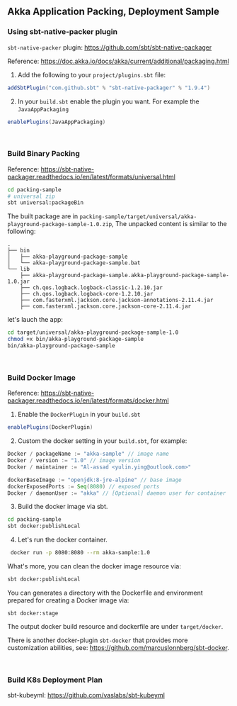 ## Akka Application Packing, Deployment Sample


### Using sbt-native-packer plugin

`sbt-native-packer` plugin: https://github.com/sbt/sbt-native-packager

Reference: https://doc.akka.io/docs/akka/current/additional/packaging.html

1. Add the following to your `project/plugins.sbt` file:

```scala
addSbtPlugin("com.github.sbt" % "sbt-native-packager" % "1.9.4")
```

2. In your `build.sbt` enable the plugin you want. For example the `JavaAppPackaging`

```scala
enablePlugins(JavaAppPackaging)
```

  <br>

###  Build Binary Packing

Reference: https://sbt-native-packager.readthedocs.io/en/latest/formats/universal.html

```bash
cd packing-sample
# universal zip
sbt universal:packageBin
```

The built package are in `packing-sample/target/universal/akka-playground-package-sample-1.0.zip`, The unpacked content is similar to the following:

```
.
├── bin
│   ├── akka-playground-package-sample
│   └── akka-playground-package-sample.bat
└── lib
    ├── akka-playground-package-sample.akka-playground-package-sample-1.0.jar
    ├── ch.qos.logback.logback-classic-1.2.10.jar
    ├── ch.qos.logback.logback-core-1.2.10.jar
    ├── com.fasterxml.jackson.core.jackson-annotations-2.11.4.jar
    ├── com.fasterxml.jackson.core.jackson-core-2.11.4.jar
```

let's lauch the app:

```bash
cd target/universal/akka-playground-package-sample-1.0
chmod +x bin/akka-playground-package-sample
bin/akka-playground-package-sample	
```

  <br>

###  Build Docker Image

Reference: https://sbt-native-packager.readthedocs.io/en/latest/formats/docker.html

1. Enable the `DockerPlugin` in your `build.sbt` 

```scala
enablePlugins(DockerPlugin)
```

2. Custom the docker setting in your `build.sbt`, for example:

```scala
Docker / packageName := "akka-sample" // image name
Docker / version := "1.0" // image version
Docker / maintainer := "Al-assad <yulin.ying@outlook.com>"

dockerBaseImage := "openjdk:8-jre-alpine" // base image
dockerExposedPorts := Seq(8080) // exposed ports
Docker / daemonUser := "akka" // [Optional] daemon user for container
```

3. Build the docker image via sbt.

```bash
cd packing-sample
sbt docker:publishLocal
```

4. Let's run the docker container.

```bash
 docker run -p 8080:8080 --rm akka-sample:1.0
```

What's more, you can clean the docker image resource via:

```bash
sbt docker:publishLocal
```

You can generates a directory with the Dockerfile and environment prepared for creating a Docker image via:

```
sbt docker:stage
```

The output docker build resource and dockerfile are under `target/docker`.

There is another docker-plugin `sbt-docker` that provides more customization abilities, see: https://github.com/marcuslonnberg/sbt-docker.

<br>

### Build K8s Deployment Plan

sbt-kubeyml: https://github.com/vaslabs/sbt-kubeyml

